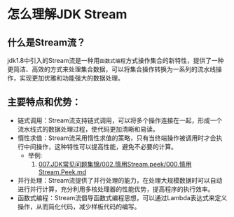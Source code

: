 # 怎么理解JDK Stream
## 什么是Stream流？
jdk1.8中引入的Stream流是一种用`函数式编程`方式操作集合的新特性，提供了一种更简洁、高效的方式来处理集合数据，可以将集合操作转换为一系列的流水线操作，实现更加优雅和功能强大的数据处理。

## 主要特点和优势：
- 链式调用：Stream流支持链式调用，可以将多个操作连接在一起，形成一个流水线式的数据处理过程，使代码更加清晰和易读。
- 惰性求值：Stream流采用惰性求值的策略，只有当终端操作被调用时才会执行中间操作，这种特性可以提高性能，避免不必要的计算。
  + 举例:
    1. [007.JDK常见问题集锦/002.慎用Stream.peek/000.慎用Stream.Peek.md](./002.慎用Stream.peek/000.慎用Stream.Peek.md)
- 并行处理：Stream流提供了并行处理的能力，在处理大规模数据时可以自动进行并行计算，充分利用多核处理器的性能优势，提高程序的执行效率。
- 函数式编程：Stream流倡导函数式编程思想，可以通过Lambda表达式来定义操作，从而简化代码，减少样板代码的编写。
